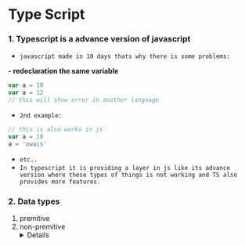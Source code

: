 # Type Script
### 1. Typescript is a advance version of javascript

* `javascript made in 10 days thats why there is some problems:`

<strong>- redeclaration the same variable </strong>

```javascript
var a = 10
var a = 12
// this will show error in another language
```

* `2nd example:`
```javascript
// this is also works in js
var a = 10
a = 'owais'
```
* `etc..`
* `In typescript it is providing a layer in js like its advance version where these types of things is not working and TS also provides more features.`


###  2. Data types

<ol>
<li>premitive</li>
<li>non-premitive</li>
<details>
<li>refrence</li>
<strong>note: every three bracets are refrence that effects on parent </strong> 

* `example:`
```javascript
  let a = [1,2,3,4,5];
  let b = a;
  b.pop() // this will effect on variable (a) too.
  console.log(a, b)
```
</details>
</ol>
